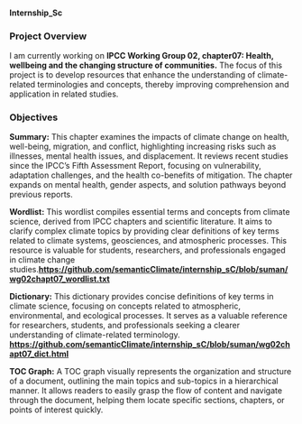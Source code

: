 #### Internship_Sc

### Project Overview

I am currently working on **IPCC  Working Group 02, chapter07: Health, wellbeing and the changing structure of communities.** The focus of this project is to develop resources that enhance the understanding of climate-related terminologies and concepts, thereby improving comprehension and application in related studies.

### Objectives

**Summary:** This chapter examines the impacts of climate change on health, well-being, migration, and conflict, highlighting increasing risks such as illnesses, mental health issues, and displacement. It reviews recent studies since the IPCC’s Fifth Assessment Report, focusing on vulnerability, adaptation challenges, and the health co-benefits of mitigation. The chapter expands on mental health, gender aspects, and solution pathways beyond previous reports.

**Wordlist:** This wordlist compiles essential terms and concepts from climate science, derived from IPCC chapters and scientific literature. It aims to clarify complex climate topics by providing clear definitions of key terms related to climate systems, geosciences, and atmospheric processes. This resource is valuable for students, researchers, and professionals engaged in climate change studies.**https://github.com/semanticClimate/internship_sC/blob/suman/wg02chapt07_wordlist.txt**

**Dictionary:** This dictionary provides concise definitions of key terms in climate science, focusing on concepts related to atmospheric, environmental, and ecological processes. It serves as a valuable reference for researchers, students, and professionals seeking a clearer understanding of climate-related terminology. **https://github.com/semanticClimate/internship_sC/blob/suman/wg02chapt07_dict.html**

**TOC Graph:** A TOC graph visually represents the organization and structure of a document, outlining the main topics and sub-topics in a hierarchical manner. It allows readers to easily grasp the flow of content and navigate through the document, helping them locate specific sections, chapters, or points of interest quickly.







